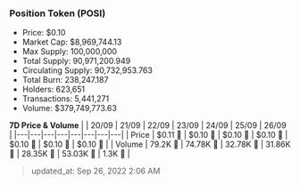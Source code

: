 
  ### Position Token (POSI)
  - Price: $0.10
  - Market Cap: $8,969,744.13
  - Max Supply: 100,000,000
  - Total Supply: 90,971,200.949
  - Circulating Supply: 90,732,953.763
  - Total Burn: 238,247.187
  - Holders: 623,651
  - Transactions: 5,441,271
  - Volume: $379,749,773.63

  **7D Price & Volume**
  | | 20&#x2F;09 | 21&#x2F;09 | 22&#x2F;09 | 23&#x2F;09 | 24&#x2F;09 | 25&#x2F;09 | 26&#x2F;09 |
  |---|---|---|---|---|---|---|---|
  | Price | $0.11 🔻 | $0.10 🔻 | $0.10 🔻 | $0.10 🔻 | $0.10 🔻 | $0.10 🔻 | $0.10 🔻 |
  | Volume | 79.2K 🔻 | 74.78K 🔻 | 32.78K 🔻 | 31.86K 🔻 | 28.35K 🔻 | 53.03K 🚀 | 1.3K 🔻 |

  > updated_at: Sep 26, 2022 2:06 AM
